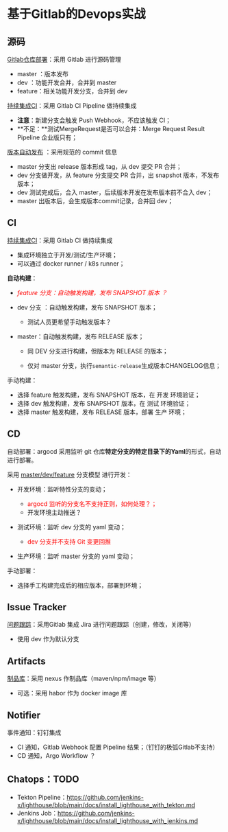 # 基于Gitlab的Devops实战

## 源码

[Gitlab仓库部署](../codehub/gitlab.md)：采用 Gitlab 进行源码管理

- master ：版本发布
- dev ：功能开发合并，合并到 master
- feature：相关功能开发分支，合并到 dev

[持续集成CI](./cicd/gitlab-ci.md)：采用 Gitlab CI Pipeline 做持续集成

- **注意**：新建分支会触发 Push Webhook，不应该触发 CI；
- **不足：**测试MergeRequest是否可以合并：Merge Request Result Pipeline 企业版只有；

[版本自动发布](./cicd/release_changelog.md) ：采用规范的 commit 信息

- master 分支出 release 版本形成 tag，从 dev 提交 PR 合并；
- dev 分支做开发，从 feature 分支提交 PR 合并，出 snapshot 版本，不发布版本；
- dev 测试完成后，合入 master，后续版本开发在发布版本前不合入 dev；
- master 出版本后，会生成版本commit记录，合并回 dev；



## CI

[持续集成CI](./cicd/gitlab-ci.md)：采用 Gitlab CI 做持续集成

- 集成环境独立于开发/测试/生产环境；
- 可以通过 docker runner / k8s runner；



**自动构建**：

- <font color=red>*feature 分支：自动触发构建，发布 SNAPSHOT 版本 ？*</font>

- dev 分支 ：自动触发构建，发布 SNAPSHOT 版本；

  - 测试人员更希望手动触发版本？

- master：自动触发构建，发布 RELEASE 版本；

  - 同 DEV 分支进行构建，但版本为 RELEASE 的版本； 

  - 仅对 master 分支，执行`semantic-release`生成版本CHANGELOG信息；

    

手动构建：

- 选择 feature 触发构建，发布 SNAPSHOT 版本，在 开发 环境验证；
- 选择 dev 触发构建，发布 SNAPSHOT 版本，在 测试 环境验证；
- 选择 master 触发构建，发布 RELEASE 版本，部署 生产 环境；



## CD

自动部署：argocd 采用监听 git 仓库**特定分支的特定目录下的Yaml**的形式，自动进行部署。

采用 [master/dev/feature](./git_branch_model.md) 分支模型 进行开发：

- 开发环境：监听特性分支的变动；
  - <font color=red>argocd 监听的分支名不支持正则，如何处理？；</font>
  - 开发环境主动推送？
- 测试环境：监听 dev 分支的 yaml 变动； 
  - <font color=red> dev 分支并不支持 Git 变更回推 </font>

- 生产环境：监听 master 分支的 yaml 变动；



手动部署：

- 选择手工构建完成后的相应版本，部署到环境；



## Issue Tracker

[问题跟踪](./cicd/gitlab-jira.md)：采用Gitlab 集成 Jira 进行问题跟踪（创建，修改，关闭等）

- 使用 dev 作为默认分支

## Artifacts

[制品库](./cicd/nexus.md)：采用 nexus 作制品库（maven/npm/image 等）

- 可选：采用 habor 作为 docker image 库

## Notifier

事件通知：钉钉集成

- CI 通知，Gitlab Webhook 配置 Pipeline 结果；（钉钉的极弧Gitlab不支持）
- CD 通知，Argo Workflow ？



## Chatops：TODO

- Tekton Pipeline：https://github.com/jenkins-x/lighthouse/blob/main/docs/install_lighthouse_with_tekton.md
- Jenkins Job：https://github.com/jenkins-x/lighthouse/blob/main/docs/install_lighthouse_with_jenkins.md



